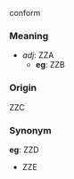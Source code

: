 conform
### Meaning
+ _adj_: ZZA
	+ __eg__: ZZB

### Origin

ZZC

### Synonym

__eg__: ZZD

+ ZZE


